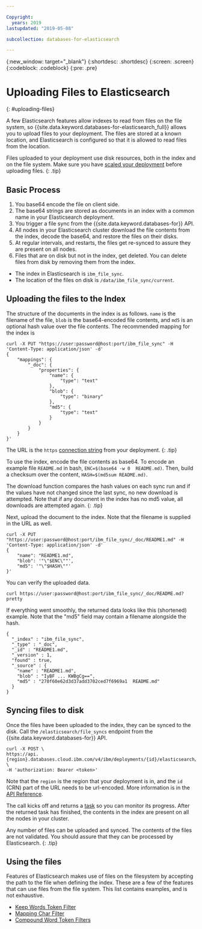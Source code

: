 ```yaml
---

Copyright:
  years: 2019
lastupdated: "2019-05-08"

subcollection: databases-for-elasticsearch

---
```


{:new_window: target="_blank"}
{:shortdesc: .shortdesc}
{:screen: .screen}
{:codeblock: .codeblock}
{:pre: .pre}

# Uploading Files to Elasticsearch 
{: #uploading-files}

A few Elasticsearch features allow indexes to read from files on the file system, so {{site.data.keyword.databases-for-elasticsearch_full}} allows you to upload files to your deployment. The files are
stored at a known location, and Elasticsearch is configured so that it is allowed to read files from the location.

Files uploaded to your deployment use disk resources, both in the index and on the file system. Make sure you have [scaled your deployment](/docs/services/databases-for-elasticsearch?topic=databases-for-elasticsearch-resources-scaling) before uploading files.
{: .tip} 

## Basic Process

1. You base64 encode the file on client side.
2. The base64 strings are stored as documents in an index with a common name in your Elasticsearch deployment.
3. You trigger a file sync from the {{site.data.keyword.databases-for}} API.
4. All nodes in your Elasticsearch cluster download the file contents from the index, decode the base64, and restore the files on their disks.
5. At regular intervals, and restarts, the files get re-synced to assure they are present on all nodes.
6. Files that are on disk but not in the index, get deleted. You can delete files from disk by removing
them from the index. 

- The index in Elasticsearch is `ibm_file_sync`.
- The location of the files on disk is `/data/ibm_file_sync/current`.

## Uploading the files to the Index

The structure of the documents in the index is as follows. ``name`` is the filename of the file, `blob` is the base64-encoded file contents, and `md5` is an optional hash value over the file contents. The recommended mapping for the index is
```text
curl -X PUT "https://user:password@host:port/ibm_file_sync" -H 'Content-Type: application/json' -d'
{
    "mappings": {
        "_doc": {
            "properties": {
                "name": {
                    "type": "text"
                },
                "blob": {
                    "type": "binary"
                },
                "md5": {
                    "type": "text"
                }
            }
        }
    }
}'
```
The URL is the `https` [connection string](/docs/services/databases-for-elasticsearch?topic=databases-for-elasticsearch-connection-strings) from your deployment.
{: .tip}

To use the index, encode the file contents as base64. To encode an example file `README.md` in bash, `ENC=$(base64 -w 0  README.md)`. Then, build a checksum over the content, `HASH=$(md5sum README.md)`.

The download function compares the hash values on each sync run and if the values have not changed since the last sync, no new download is attempted.  Note that if any document in the index has no md5 value, all downloads are attempted again.
{: .tip}

Next, upload the document to the index. Note that the filename is supplied in the URL as well.
``` 
curl -X PUT "https://user:password@host:port/ibm_file_sync/_doc/README1.md" -H 'Content-Type: application/json' -d'
{
    "name": "README1.md",
    "blob": '"\"$ENC\""',
    "md5": '"\"$HASH\""'
}'
```

You can verify the uploaded data. 
```
curl https://user:password@host:port/ibm_file_sync/_doc/README.md?pretty
```

If everything went smoothly, the returned data looks like this (shortened) example. Note that the "md5" field may contain a filename alongside the hash.
``` 
{
  "_index" : "ibm_file_sync",
  "_type" : "_doc",
  "_id" : "README1.md",
  "_version" : 1,
  "found" : true,
  "_source" : {
    "name" : "README1.md",
    "blob" : "IyBF ... KWBgCg==",
    "md5" : "270f60e62d3d37add3702ced7f6969a1  README.md"
  }
}
```

## Syncing files to disk

Once the files have been uploaded to the index, they can be synced to the disk. Call the `/elasticsearch/file_syncs` endpoint from the {{site.data.keyword.databases-for}} API.
```
curl -X POST \
https://api.{region}.databases.cloud.ibm.com/v4/ibm/deployments/{id}/elasticsearch/file_syncs \
-H 'authorization: Bearer <token>'
```

Note that the `region` is the region that your deployment is in, and the `id` (CRN) part of the URL needs to be url-encoded. More information is in the [API Reference](https://cloud.ibm.com/apidocs/cloud-databases-api).

The call kicks off and returns a [task](https://cloud.ibm.com/apidocs/cloud-databases-api#get-currently-running-tasks-on-a-deployment) so you can monitor its progress. After the returned task has finished, the contents in the index are present on all the nodes in your cluster.

Any number of files can be uploaded and synced. The contents of the files are not validated. You should assure that they can be processed by Elasticsearch.
{: .tip}

## Using the files

Features of Elasticsearch makes use of files on the filesystem by accepting the path to the file when defining the index. These are a few of the features that can use files from the file system. This list contains examples, and is not exhaustive.
- [Keep Words Token Filter](https://www.elastic.co/guide/en/elasticsearch/reference/current/analysis-keep-words-tokenfilter.html)
- [Mapping Char Filter](https://www.elastic.co/guide/en/elasticsearch/reference/current/analysis-mapping-charfilter.html)
- [Compound Word Token Filters](https://www.elastic.co/guide/en/elasticsearch/reference/current/analysis-compound-word-tokenfilter.html)
